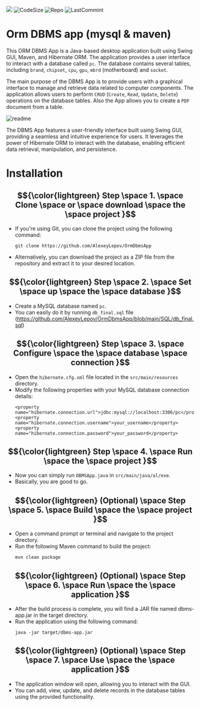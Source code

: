 ![](https://img.shields.io/tokei/lines/github.com/AlexeyLepov/OrmDbmsApp?style=for-the-badge)
![CodeSize](https://img.shields.io/github/languages/code-size/AlexeyLepov/OrmDbmsApp?style=for-the-badge)
![Repo](https://img.shields.io/github/repo-size/AlexeyLepov/OrmDbmsApp?style=for-the-badge)
![LastCommint](https://img.shields.io/github/last-commit/AlexeyLepov/OrmDbmsApp?style=for-the-badge)

Orm DBMS app (mysql & maven)
=======================================================================

This ORM DBMS App is a Java-based desktop application built using Swing GUI, Maven, and Hibernate ORM. The application provides a user interface to interact with a database called `pc`. 
The database contains several tables, including `brand`, `chipset`, `cpu`, `gpu`, `mbrd` (motherboard) and `socket`.

The main purpose of the DBMS App is to provide users with a graphical interface to manage and retrieve data related to computer components. 
The application allows users to perform `CRUD` (`Create`, `Read`, `Update`, `Delete`) operations on the database tables. 
Also the App allows you to create a `PDF` document from a table.

![readme](https://github.com/AlexeyLepov/OrmDbmsApp/assets/77492646/86c7b2f9-cfca-41e5-91c3-33ffb69eef5e)

The DBMS App features a user-friendly interface built using Swing GUI, providing a seamless and intuitive experience for users.
It leverages the power of Hibernate ORM to interact with the database, enabling efficient data retrieval, manipulation, and persistence.


Installation
======================================================================================


$${\color{lightgreen} Step \space 1. \space Clone \space or \space download \space the \space project }$$
--------------------------------------------------------------------------------------
- If you're using Git, you can clone the project using the following command:
  ```
  git clone https://github.com/AlexeyLepov/OrmDbmsApp
  ```
- Alternatively, you can download the project as a ZIP file from the repository and extract it to your desired location.


$${\color{lightgreen} Step \space 2. \space Set \space up \space the \space database }$$
--------------------------------------------------------------------------------------
- Create a MySQL database named `pc`. 
- You can easily do it by running `db_final.sql` file (https://github.com/AlexeyLepov/OrmDbmsApp/blob/main/SQL/db_final.sql)


$${\color{lightgreen} Step \space 3. \space Configure \space the \space database \space connection }$$
--------------------------------------------------------------------------------------
- Open the `hibernate.cfg.xml` file located in the `src/main/resources` directory.
- Modify the following properties with your MySQL database connection details:
  ```
  <property name="hibernate.connection.url">jdbc:mysql://localhost:3306/pc</property>
  <property name="hibernate.connection.username">your_username</property>
  <property name="hibernate.connection.password">your_password</property>
  ```


$${\color{lightgreen} Step \space 4. \space Run \space the \space project }$$
--------------------------------------------------------------------------------------
- Now you can simply run `DBMSApp.java` in `src/main/java/al/exe`. 
- Basically, you are good to go.


$${\color{lightgreen} (Optional) \space Step \space 5. \space Build \space the \space project }$$
--------------------------------------------------------------------------------------
- Open a command prompt or terminal and navigate to the project directory.
- Run the following Maven command to build the project:
  ```
  mvn clean package
  ```


$${\color{lightgreen} (Optional) \space Step \space 6. \space Run \space the \space application }$$
--------------------------------------------------------------------------------------
- After the build process is complete, you will find a JAR file named dbms-app.jar in the target directory.
- Run the application using the following command:
  ```
  java -jar target/dbms-app.jar
  ```


$${\color{lightgreen} (Optional) \space Step \space 7. \space Use \space the \space application }$$
--------------------------------------------------------------------------------------
- The application window will open, allowing you to interact with the GUI.
- You can add, view, update, and delete records in the database tables using the provided functionality.

